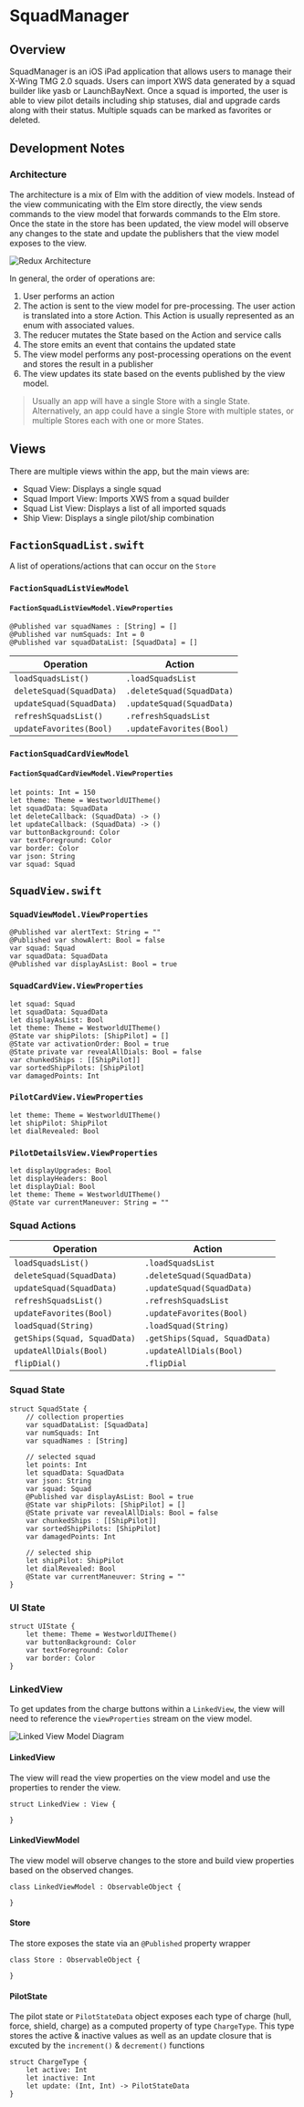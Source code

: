 #  SquadManager

## Overview
SquadManager is an iOS iPad application that allows users to manage their X-Wing TMG 2.0 squads.  Users can import XWS data generated by a squad builder like yasb or LaunchBayNext.  Once a squad is imported, the user is able to view pilot details including ship statuses, dial and upgrade cards along with their status.  Multiple squads can be marked as favorites or deleted.

## Development Notes
### Architecture
The architecture is a mix of Elm with the addition of view models.  Instead of the view communicating with the Elm store directly, the view sends commands to the view model that forwards commands to the Elm store.  Once the state in the store has been updated, the view model will observe any changes to the state and update the publishers that the view model exposes to the view.

![Redux Architecture](https://pakirby1.github.io/images/Redux_Architecture.png)

In general, the order of operations are:

1. User performs an action
2. The action is sent to the view model for pre-processing.  The user action is translated into a store Action.  This Action is usually represented as an enum with associated values.
3. The reducer mutates the State based on the Action and service calls
4. The store emits an event that contains the updated state
5. The view model performs any post-processing operations on the event and stores the result in a publisher
6. The view updates its state based on the events published by the view model.

> Usually an app will have a single Store with a single State.  Alternatively, an app could have a single Store with multiple states, or multiple Stores each with one or more States.

## Views
There are multiple views within the app, but the main views are:

* Squad View: Displays a single squad
* Squad Import View: Imports XWS from a squad builder
* Squad List View: Displays a list of all imported squads
* Ship View: Displays a single pilot/ship combination

## `FactionSquadList.swift`
A list of operations/actions that can occur on the `Store`

### `FactionSquadListViewModel`

#### `FactionSquadListViewModel.ViewProperties`
```
@Published var squadNames : [String] = []
@Published var numSquads: Int = 0
@Published var squadDataList: [SquadData] = []
```

|Operation|Action|
|------|-----------|
|`loadSquadsList()`|`.loadSquadsList`|
|`deleteSquad(SquadData)`|`.deleteSquad(SquadData)`|
|`updateSquad(SquadData)`|`.updateSquad(SquadData)`|
|`refreshSquadsList()`|`.refreshSquadsList`|
|`updateFavorites(Bool)`|`.updateFavorites(Bool)`|

### `FactionSquadCardViewModel`

#### `FactionSquadCardViewModel.ViewProperties`
```
let points: Int = 150
let theme: Theme = WestworldUITheme()
let squadData: SquadData
let deleteCallback: (SquadData) -> ()
let updateCallback: (SquadData) -> ()
var buttonBackground: Color
var textForeground: Color
var border: Color
var json: String
var squad: Squad
```

## `SquadView.swift`

### `SquadViewModel.ViewProperties`
```
@Published var alertText: String = ""
@Published var showAlert: Bool = false
var squad: Squad
var squadData: SquadData
@Published var displayAsList: Bool = true
```

### `SquadCardView.ViewProperties`
```
let squad: Squad
let squadData: SquadData
let displayAsList: Bool
let theme: Theme = WestworldUITheme()
@State var shipPilots: [ShipPilot] = []
@State var activationOrder: Bool = true
@State private var revealAllDials: Bool = false
var chunkedShips : [[ShipPilot]]
var sortedShipPilots: [ShipPilot]
var damagedPoints: Int
```

### `PilotCardView.ViewProperties`
```
let theme: Theme = WestworldUITheme()
let shipPilot: ShipPilot
let dialRevealed: Bool
```

### `PilotDetailsView.ViewProperties`
```
let displayUpgrades: Bool
let displayHeaders: Bool
let displayDial: Bool
let theme: Theme = WestworldUITheme()
@State var currentManeuver: String = ""
```

### Squad Actions
|Operation|Action|
|------|-----------|
|`loadSquadsList()`|`.loadSquadsList`|
|`deleteSquad(SquadData)`|`.deleteSquad(SquadData)`|
|`updateSquad(SquadData)`|`.updateSquad(SquadData)`|
|`refreshSquadsList()`|`.refreshSquadsList`|
|`updateFavorites(Bool)`|`.updateFavorites(Bool)`|
|`loadSquad(String)`|`.loadSquad(String)`|
|`getShips(Squad, SquadData)`|`.getShips(Squad, SquadData)`|
|`updateAllDials(Bool)`|`.updateAllDials(Bool)`|
|`flipDial()`|`.flipDial`|

### Squad State
```
struct SquadState {
    // collection properties
    var squadDataList: [SquadData]
    var numSquads: Int
    var squadNames : [String]
    
    // selected squad
    let points: Int
    let squadData: SquadData
    var json: String
    var squad: Squad
    @Published var displayAsList: Bool = true
    @State var shipPilots: [ShipPilot] = []
    @State private var revealAllDials: Bool = false
    var chunkedShips : [[ShipPilot]]
    var sortedShipPilots: [ShipPilot]
    var damagedPoints: Int
    
    // selected ship
    let shipPilot: ShipPilot
    let dialRevealed: Bool
    @State var currentManeuver: String = ""
}
```

### UI State
``` 
struct UIState {
    let theme: Theme = WestworldUITheme()
    var buttonBackground: Color
    var textForeground: Color
    var border: Color
}
```

### LinkedView
To get updates from the charge buttons within a `LinkedView`, the view will need to reference the `viewProperties` stream on the view model.  

![Linked View Model Diagram](https://pakirby1.github.io/images/LinkedViewModel.001.png)

#### LinkedView
The view will read the view properties on the view model and use the properties to render the view.

```
struct LinkedView : View {

}
```

#### LinkedViewModel
The view model will observe changes to the store and build view properties based on the observed changes.

``` 
class LinkedViewModel : ObservableObject {

}
```

#### Store
The store exposes the state via an `@Published` property wrapper

```
class Store : ObservableObject {

}
```

#### PilotState
The pilot state or `PilotStateData` object exposes each type of charge (hull, force, shield, charge) as a computed property of type `ChargeType`.  This type stores the active & inactive values as well as an update closure that is excuted by the `increment()` & `decrement()` functions

```
struct ChargeType {
    let active: Int
    let inactive: Int
    let update: (Int, Int) -> PilotStateData
}
```

